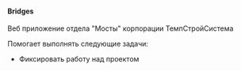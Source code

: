 <h4>Bridges</h4>
<p>Веб приложение отдела "Мосты" корпорации ТемпСтройСистема</p>
<p>Помогает выполнять следующие задачи:</p>
<ul>
  <li>Фиксировать работу над проектом</li>
</ul>
